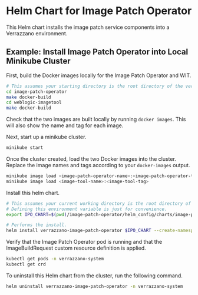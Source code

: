 # Helm Chart for Image Patch Operator

This Helm chart installs the image patch service components into a Verrazzano environment.

## Example: Install Image Patch Operator into Local Minikube Cluster
First, build the Docker images locally for the Image Patch Operator and WIT.
```bash
# This assumes your starting directory is the root directory of the verrazzano repository.
cd image-patch-operator
make docker-build
cd weblogic-imagetool
make docker-build
```
Check that the two images are built locally by running `docker images`. This will also show the name and tag for each image.

Next, start up a minikube cluster.
```bash
minikube start
```
Once the cluster created, load the two Docker images into the cluster. Replace the image names and tags according to your `docker-images` output.
```bash
minikube image load <image-patch-operator-name>:<image-patch-operator-tag>
minikube image load <image-tool-name>:<image-tool-tag>
```

Install this helm chart.
```bash
# This assumes your current working directory is the root directory of the verrazzano repository.
# Defining this environment variable is just for convenience.
export IPO_CHART=$(pwd)/image-patch-operator/helm_config/charts/image-patch-operator

# Performs the install.
helm install verrazzano-image-patch-operator $IPO_CHART --create-namespace --namespace verrazzano-system --set-string imagePatchOperator.image=<image-patch-operator-name>:<image-patch-operator-tag> --set-string imageTool.image=<image-tool-name>:<image-tool-tag>
```

Verify that the Image Patch Operator pod is running and that the ImageBuildRequest custom resource definition is applied.
```bash
kubectl get pods -n verrazzano-system
kubectl get crd
```

To uninstall this Helm chart from the cluster, run the following command.
```bash
helm uninstall verrazzano-image-patch-operator -n verrazzano-system
```

